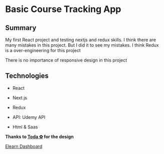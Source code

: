 # Basic Course Tracking App

## Summary

My first React project and testing nextjs and redux skills. I think there are many mistakes in this project. But I did it to see my mistakes. I think Redux is a over-engineering for this project

There is no importance of responsive design in this project



## Technologies

* React

* Next.js

* Redux

* API: Udemy API

* Html & Saas

  

**Thanks to [Toda ✿](https://dribbble.com/todao) for the design**

[Elearn Dashboard](https://dribbble.com/shots/14730400-Elearn-Dashboard-Figma-Source)